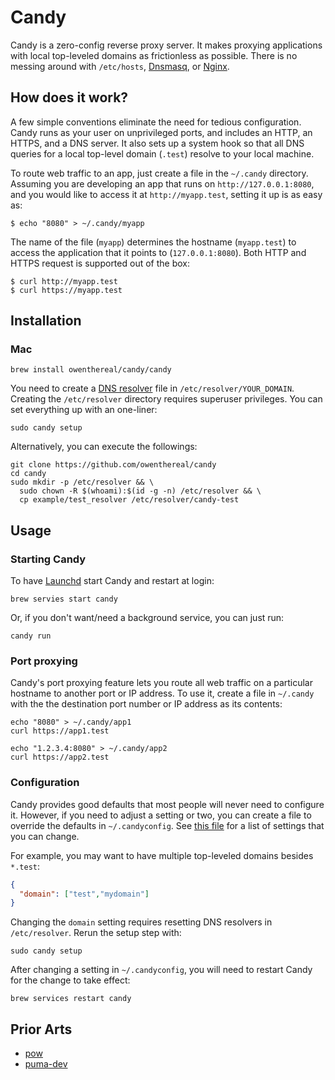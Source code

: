 # Candy

Candy is a zero-config reverse proxy server.
It makes proxying applications with local top-leveled domains as frictionless as possible.
There is no messing around with `/etc/hosts`, [Dnsmasq](https://en.wikipedia.org/wiki/Dnsmasq), or [Nginx](https://nginx.org/).

## How does it work?

A few simple conventions eliminate the need for tedious configuration.
Candy runs as your user on unprivileged ports, and includes an HTTP, an HTTPS, and a DNS server.
It also sets up a system hook so that all DNS queries for a local top-level domain (`.test`) resolve to your local machine.

To route web traffic to an app, just create a file in the `~/.candy` directory.
Assuming you are developing an app that runs on `http://127.0.0.1:8080`, and you would like to access it at `http://myapp.test`, setting it up is as easy as:

```
$ echo "8080" > ~/.candy/myapp
```

The name of the file (`myapp`) determines the hostname (`myapp.test`) to access the application that it points to (`127.0.0.1:8080`).
Both HTTP and HTTPS request is supported out of the box:

```
$ curl http://myapp.test
$ curl https://myapp.test
```

## Installation

### Mac

```
brew install owenthereal/candy/candy
```

You need to create a [DNS resolver](https://www.unix.com/man-page/opendarwin/5/resolver/) file in `/etc/resolver/YOUR_DOMAIN`.
Creating the `/etc/resolver` directory requires superuser privileges.
You can set everything up with an one-liner:

```
sudo candy setup
```

Alternatively, you can execute the followings:

```
git clone https://github.com/owenthereal/candy
cd candy
sudo mkdir -p /etc/resolver && \
  sudo chown -R $(whoami):$(id -g -n) /etc/resolver && \
  cp example/test_resolver /etc/resolver/candy-test
```

## Usage

### Starting Candy

To have [Launchd](https://en.wikipedia.org/wiki/Launchd) start Candy and restart at login:

```
brew servies start candy
```

Or, if you don't want/need a background service, you can just run:

```
candy run
```

### Port proxying

Candy's port proxying feature lets you route all web traffic on a particular hostname to another port or IP address.
To use it, create a file in `~/.candy` with the the destination port number or IP address as its contents:

```
echo "8080" > ~/.candy/app1
curl https://app1.test

echo "1.2.3.4:8080" > ~/.candy/app2
curl https://app2.test
```

### Configuration

Candy provides good defaults that most people will never need to configure it.
However, if you need to adjust a setting or two, you can create a file to override the defaults in `~/.candyconfig`.
See [this file](https://github.com/owenthereal/candy/blob/e5a250f950f9db2d0431805e0a9e3719164352c1/cmd/candy/command/run.go#L28-L36) for a list of settings that you can change.

For example, you may want to have multiple top-leveled domains besides `*.test`:

```json
{
  "domain": ["test","mydomain"]
}
```

Changing the `domain` setting requires resetting DNS resolvers in `/etc/resolver`.
Rerun the setup step with:

```
sudo candy setup
```

After changing a setting in `~/.candyconfig`, you will need to restart Candy for the change to take effect:

```
brew services restart candy
```

## Prior Arts

* [pow](https://github.com/basecamp/pow)
* [puma-dev](https://github.com/puma/puma-dev)

